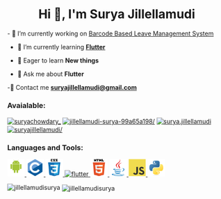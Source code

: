 <h1 align="center">Hi 👋, I'm Surya Jillellamudi</h1>
- 🔭 I’m currently working on <a href="https://github.com/jillellamudisurya/ID-Card-Scanner" target="_blank" rel="noopener noreferrer">Barcode Based Leave Management System</a>

- 🌱 I’m currently learning <a href="https://flutter.dev/" target="_blank" rel="noopener noreferrer">**Flutter**</a>

- 👀 Eager to learn **New things**

- 💬 Ask me about **Flutter**

-📧 Contact me **suryajillellamudi@gmail.com**

<h3 align="left">Avaialable:</h3>
<p align="left">
<a href="https://twitter.com/suryachowdary_" target="blank"><img align="center" src="https://raw.githubusercontent.com/rahuldkjain/github-profile-readme-generator/master/src/images/icons/Social/twitter.svg" alt="suryachowdary_" height="30" width="40" /></a>
<a href="https://linkedin.com/in/jillellamudi-surya-99a65a198/" target="blank"><img align="center" src="https://raw.githubusercontent.com/rahuldkjain/github-profile-readme-generator/master/src/images/icons/Social/linked-in-alt.svg" alt="jillellamudi-surya-99a65a198/" height="30" width="40" /></a>
<a href="https://fb.com/surya.jillellamudi" target="blank"><img align="center" src="https://raw.githubusercontent.com/rahuldkjain/github-profile-readme-generator/master/src/images/icons/Social/facebook.svg" alt="surya.jillellamudi" height="30" width="40" /></a>
<a href="https://instagram.com/suryajillellamudi/" target="blank"><img align="center" src="https://raw.githubusercontent.com/rahuldkjain/github-profile-readme-generator/master/src/images/icons/Social/instagram.svg" alt="suryajillellamudi/" height="30" width="40" /></a>
</p>

<h3 align="left">Languages and Tools:</h3>
<p align="left"> <a href="https://developer.android.com" target="_blank"> <img src="https://raw.githubusercontent.com/devicons/devicon/master/icons/android/android-original-wordmark.svg" alt="android" width="40" height="40"/> </a> <a href="https://www.cprogramming.com/" target="_blank"> <img src="https://raw.githubusercontent.com/devicons/devicon/master/icons/c/c-original.svg" alt="c" width="40" height="40"/> </a> <a href="https://www.w3schools.com/css/" target="_blank"> <img src="https://raw.githubusercontent.com/devicons/devicon/master/icons/css3/css3-original-wordmark.svg" alt="css3" width="40" height="40"/> </a> <a href="https://flutter.dev" target="_blank"> <img src="https://www.vectorlogo.zone/logos/flutterio/flutterio-icon.svg" alt="flutter" width="40" height="40"/> </a> <a href="https://www.w3.org/html/" target="_blank"> <img src="https://raw.githubusercontent.com/devicons/devicon/master/icons/html5/html5-original-wordmark.svg" alt="html5" width="40" height="40"/> </a> <a href="https://www.java.com" target="_blank"> <img src="https://raw.githubusercontent.com/devicons/devicon/master/icons/java/java-original.svg" alt="java" width="40" height="40"/> </a> <a href="https://developer.mozilla.org/en-US/docs/Web/JavaScript" target="_blank"> <img src="https://raw.githubusercontent.com/devicons/devicon/master/icons/javascript/javascript-original.svg" alt="javascript" width="40" height="40"/> </a> <a href="https://www.python.org" target="_blank"> <img src="https://raw.githubusercontent.com/devicons/devicon/master/icons/python/python-original.svg" alt="python" width="40" height="40"/> </a> </p>

<p><img align="left" src="https://github-readme-stats.vercel.app/api/top-langs?username=jillellamudisurya&show_icons=true&locale=en&layout=compact" alt="jillellamudisurya" /></p>

<p>&nbsp;<img align="center" src="https://github-readme-stats.vercel.app/api?username=jillellamudisurya&show_icons=true&locale=en" alt="jillellamudisurya" /></p>
